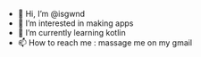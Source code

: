 - 👋 Hi, I’m @isgwnd
- 👀 I’m interested in making apps
- 🌱 I’m currently learning kotlin
- 📫 How to reach me : massage me on my gmail

<!---
isgwnd/isgwnd is a ✨ special ✨ repository because its `README.md` (this file) appears on your GitHub profile.
You can click the Preview link to take a look at your changes.
--->
